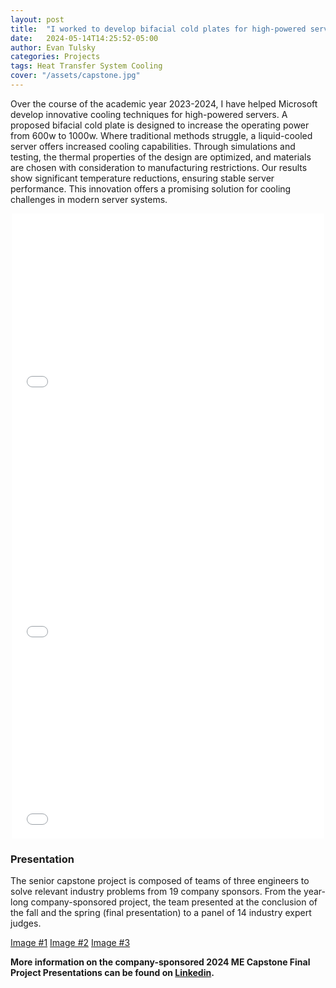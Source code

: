 ```yaml
---
layout: post
title:  "I worked to develop bifacial cold plates for high-powered servers with Microsoft"
date:   2024-05-14T14:25:52-05:00
author: Evan Tulsky
categories: Projects
tags: Heat Transfer System Cooling
cover: "/assets/capstone.jpg"
---
```

 
Over the course of the academic year 2023-2024, I have helped Microsoft develop innovative cooling techniques for high-powered servers. A proposed bifacial cold plate is designed to increase the operating power from 600w to 1000w. Where traditional methods struggle, a liquid-cooled server offers increased cooling capabilities. Through simulations and testing, the thermal properties of the design are optimized, and materials are chosen with consideration to manufacturing restrictions. Our results show significant temperature reductions, ensuring stable server performance. This innovation offers a promising solution for cooling challenges in modern server systems.

<p align="center">
<embed src="/assets/files/Microsoft Final Poster.pdf" width="500" height="300" type='application/pdf'/>
<embed src="/assets/files/Bifacial Cold plates for High Powered Servers Final Report.pdf" width="500" height="400" type='application/pdf'/>
<embed src="/assets/files/FinalPresentation_Spring.pdf" width="500" height="300" type='application/pdf'/>
</p>

### Presentation
The senior capstone project is composed of teams of three engineers to solve relevant industry problems from 19 company sponsors. From the year-long company-sponsored project, the team presented at the conclusion of the fall and the spring (final presentation) to a panel of 14 industry expert judges.

<a href="/assets/capstone.jpg" data-lightbox="capstone" data-title="2024 ME Capstone">Image #1</a>
<a href="/assets/posterpresentation_microsoft.jpg" data-lightbox="capstone" data-title="Spring Term Poster Presentation">Image #2</a>
<a href="/assets/fallpresentation_microsoft.jpg" data-lightbox="capstone" data-title="Fall Term Presentation">Image #3</a>



**More information on the company-sponsored 2024 ME Capstone Final Project Presentations can be found on [Linkedin](https://www.linkedin.com/feed/update/urn:li:activity:7191762558649851904/).**
